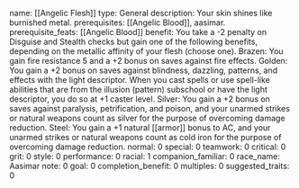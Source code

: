 name: [[Angelic Flesh]]
type: General
description: Your skin shines like burnished metal.
prerequisites: [[Angelic Blood]], aasimar.
prerequisite_feats: [[Angelic Blood]]
benefit: You take a -2 penalty on Disguise and Stealth checks but gain one of the following benefits, depending on the metallic affinity of your flesh (choose one). Brazen: You gain fire resistance 5 and a +2 bonus on saves against fire effects. Golden: You gain a +2 bonus on saves against blindness, dazzling, patterns, and effects with the light descriptor. When you cast spells or use spell-like abilities that are from the illusion (pattern) subschool or have the light descriptor, you do so at +1 caster level. Silver: You gain a +2 bonus on saves against paralysis, petrification, and poison, and your unarmed strikes or natural weapons count as silver for the purpose of overcoming damage reduction. Steel: You gain a +1 natural [[armor]] bonus to AC, and your unarmed strikes or natural weapons count as cold iron for the purpose of overcoming damage reduction.
normal: 0
special: 0
teamwork: 0
critical: 0
grit: 0
style: 0
performance: 0
racial: 1
companion_familiar: 0
race_name: Aasimar
note: 0
goal: 0
completion_benefit: 0
multiples: 0
suggested_traits: 0
